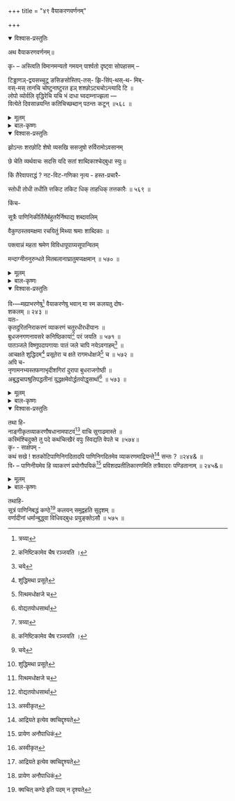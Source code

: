 +++
title = "४९ वैयाकरणवर्णनम्"

+++

<details open><summary>विश्वास-प्रस्तुतिः</summary>

अथ वैयाकरणवर्णनम्॥

कृ॰ – अस्त्विति विमानमन्यतो गमयन् पार्श्वतो दृष्ट्वा सोपहासम् –   
   
टिड्ढाणञ्-द्वयसच्चुटू ङसिङसोस्तिप्-तस्- झि-सिंप्-थस्-थ- मिब्-   
वस्-मस् तानचि चोष्टुनाष्टुरत इञ् शश्छोऽट्यचोऽन्त्यादि टि ॥   
लोपो व्योर्वलि वृद्धिरेचि यचि भं दाधा घ्वदाम्नाज्झला —   
वित्येते दिवसान्नयन्ति कतिचिच्छब्दान् पठन्तः कटून् ॥५६८ ॥
</details>

<details><summary>मूलम्</summary>

अथ वैयाकरणवर्णनम्॥

कृ॰ – अस्त्विति विमानमन्यतो गमयन् पार्श्वतो दृष्ट्वा सोपहासम् –   
   
टिड्ढाणञ्-द्वयसच्चुटू ङसिङसोस्तिप्-तस्- झि-सिंप्-थस्-थ- मिब्-   
वस्-मस् तानचि चोष्टुनाष्टुरत इञ् शश्छोऽट्यचोऽन्त्यादि टि ॥   
लोपो व्योर्वलि वृद्धिरेचि यचि भं दाधा घ्वदाम्नाज्झला —   
वित्येते दिवसान्नयन्ति कतिचिच्छब्दान् पठन्तः कटून् ॥५६८ ॥
</details>

<details><summary>बाल-कृष्णः</summary>

'शबरादयो भगवद्भक्तानां विनिन्दनीयाः' इत्युक्तं निराकरोति - शबरेति । शबर: शबरस्वामी कुमारिल: गुरुः प्रभाकरश्च ते, मण्डनः मण्डनमिश्रश्च भवदेवः पार्थसारथिश्च ते एते सर्वे मीमांसासूत्रभाष्य-वार्तिकतयाख्यानादिकर्तारः । अन्ये ताताचार्य-अप्पयदीक्षितादयो बोध्याः । ते च सम्यक् त्रायमाणं रक्ष्यमाणं तन्त्रं मीमांसाशास्त्रं यैस्ते तथाभूताः सन्तः अत एव विश्वमान्याः सर्वलोकपूज्याः सन्तः जयन्ति सर्वोत्कर्षेण वर्तन्ते । सकलवैदिककर्मप्रवर्तकत्वात् अन्येभ्यस्तर्कादि- शास्त्र मीमांसका एव मान्या इति भावः ॥ ५६७ ॥

टिड्डाणञिति । 'टिड्डाणञ् द्वयसच्' इति " टिड्डाणञ्-द्वय सज् दन्नञ्-मात्रच्- तयपू- ठक्-ठञ्कज्करपः” इति पाणिनीयसूत्रैकदेशः, “चुटू" "ङसिङसोः”, " तिप् तस् झि" इत्यप्येकदेशः । " तिप् तस् झि सिप्-थस्-थ- मिप्-वस्-मस् तातां- झ थासाथां ध्वमिडू - वहि महिङ् " इति सूत्रस्य । " अनचि च" "टुना टु: " "अत इज्" "शश्छोऽटि" " अचोऽन्त्यादि टि" "लोपो व्योर्वलि"

"वृद्धिरेचि" "यचि भम्” “ दाधा घ्वदाप्" " नाज्झलौ ” इत्युक्तप्रकारान् एते वैयाकरणाः कतिचित् कटून् कठोरत्वात् श्रवणानर्हान् शब्दान् पठन्तः सन्तः दिवसान् नयन्ति गमयन्ति ॥ ५६८ ॥
</details>

<details open><summary>विश्वास-प्रस्तुतिः</summary>

झोऽन्तः शरछोटि शेषो व्यसखि ससजुषो रुर्विरामोऽवसानम्

छे चेति व्यर्थवाचः सदसि यदि सतां शाब्दिकाश्चेद्बुधा स्युः॥

किं तैरेवापराद्धं ? नट-विट-गणिका नृत्य - हस्त-प्रचारै-

स्तोधी तोधी तधीति त्तकिट तकिट धिक् ताहधिक् तत्तकारैः ॥ ५६९ ॥

किंच-

सूत्रैः पाणिनिकीर्तितैर्बहुतरैर्निष्पाद्य शब्दावलिम्

वैकुण्ठस्तवमक्षमा रचयितुं मिथ्या श्रमाः शाब्दिकाः ॥

पक्त्वान्नं महता श्रमेण विविधापूपाग्र्यसूपान्वितम्

मन्दाग्नीननुरुन्धते मितबलानाघ्रातुमप्यक्षमान् ॥ ५७० ॥
</details>

<details><summary>मूलम्</summary>

झोऽन्तः शरछोटि शेषो व्यसखि ससजुषो रुर्विरामोऽवसानम्

छे चेति व्यर्थवाचः सदसि यदि सतां शाब्दिकाश्चेद्बुधा स्युः॥

किं तैरेवापराद्धं ? नट-विट-गणिका नृत्य - हस्त-प्रचारै-

स्तोधी तोधी तधीति त्तकिट तकिट धिक् ताहधिक् तत्तकारैः ॥ ५६९ ॥

किंच-

सूत्रैः पाणिनिकीर्तितैर्बहुतरैर्निष्पाद्य शब्दावलिम्

वैकुण्ठस्तवमक्षमा रचयितुं मिथ्या श्रमाः शाब्दिकाः ॥

पक्त्वान्नं महता श्रमेण विविधापूपाग्र्यसूपान्वितम्

मन्दाग्नीननुरुन्धते मितबलानाघ्रातुमप्यक्षमान् ॥ ५७० ॥
</details>

<details><summary>बाल-कृष्णः</summary>

झोन्त इति । " झोन्तः" "शरछोऽटि" "शेषो ध्यसखि " जुषोरुः " "विरामोऽवसानम्" "छे च" इत्युक्तप्रकारेण व्यर्था निष्फला वाचो येषां ते शाब्दिकाः वैयाकरणाः सतां पण्डितानां सदसि यदि बुधाः पण्डिताः स्युः, तर्हि तैः प्रसिद्धैः नटाः नाट्यकर्तारश्च विटाः जाराश्व गणिका वेश्याश्च तेषां नृत्यं हस्ता हस्तविक्षेपाः प्रचाराः पादविक्षेपाश्च तैः, नटानां नृत्यं विदानां हस्ताः, गणिकानां पादविक्षेपाश्चेति क्रमेण बोध्यम् । तथा तोधी तोधीत्यादिमृदङ्गादिवाद्य- शब्दः किमपराद्धम् ? नृत्यादिकर्तारोऽपि पण्डिताः कुतो न भवेयुरिति प्रश्ना भिप्रायः ॥ ५६९ ॥

सूत्रैरिति । पाणिनिना मुनिना कीर्तितैः रचितैः बहुतरैः अष्टाध्यायपरिमितैः सूत्रैः सुप्-तिङ्-कृत्-तद्धितादिप्रत्यय विधायकैः "ङयाप्प्रातिपदिकात्" “ल: कर्मणि च -" "तिप्-तस्-झि - " " कर्तरि कृत्" "तस्यापत्यम्" "अत इञ् " इत्यादिभिः शब्दानां, अत्र शब्दपदं सुप्तिदुभयसाधारणम् । राम-कृष्ण-मुकुन्दादीनां, भवति, एधते, नौमि, स्तौमि इत्यादितिङन्तानां वासुदेव - राघवप्रभृतीनां च आवलिं प िनिष्पाद्य साधयित्वा, वैकुण्ठस्य भगवतो विष्णोः स्तवं स्तुतिं रचयितुं गद्यपद्यादिचमत्कृतिजनकवचनैः कर्तुमक्षमाः असमर्थाः, प्रकृतिप्रत्यय संयोजनेन शब्द सिद्धिज्ञानेऽपि सम्यक् तदर्थावगमादिति भावः । अत एव मिथ्या व्यर्थ एव श्रमोभ्यास येषां ते तथाभूताः शाब्दिकाः शब्दशास्त्रविदः वैयाकरणा इत्यर्थः । सन्तीति शेषः । एतदेवोपमानेन स्पष्टयति-- विविधाः नानाविधाः ये अपूपा: गोधूमा दिपिष्टनिर्मिता भक्ष्यपदार्थाः तैः अयं श्रेष्ठं सूपादिभिरन्वितं युक्तं च अन्नं महता श्रमेण प्रयत्नेन पक्त्वा निर्माय मितम् अल्पं बलं येषां तान् अत एव मन्दः अग्निर्जाठरो येषां तान् अत एव च आघ्रातुं गन्धोपादानं कर्तुमपि किमुत भोक्तुं, अक्षमान् असमर्थान् जनान् अनुरुन्धते अनुसरन्ति । तत्तुल्या इत्यर्थः ॥ ५७० ॥ महीति । मह्याः पृथिव्याः आभरणेषु भूषणरूपेषु वैयाकरणेषु भवान् दोषस्य शकलं खण्डमपि किमुत संपूर्ण दोषं, मा स्म कलयतु ॥ २४३ ॥
</details>

<details open><summary>विश्वास-प्रस्तुतिः</summary>

वि॰—मह्याभरणेषु[^721] वैयाकरणेषु भवान् मा स्म कलयतु दोष-   
शकलम् ॥ २४३ ॥   
यतः-   
कृतदुरितनिराकरणं व्याकरणं चतुरधीरधीयानः ॥   
बुधजनगणनावसरे कनिष्ठिकायां[^722] परं जयति ॥ ५७१ ॥   
पातञ्जले विष्णुपदापगायाः पातं जले चापि नयेऽवगाहम्[^723] ॥   
आचक्षते शुद्धिदम[^724] प्रसूतेरा च क्षते रागमधोक्षजे[^725] च ॥ ५७२ ॥   
अपि च-   
नृणामनभ्यस्तफणाभृदीशगिरां दुरापा बुधराजगोष्ठी ॥   
अबुद्धचापश्रुतिपद्धतीनां युद्धक्षमेवोर्द्धतयोद्धृसार्था[^726] ॥ ५७३ ॥

[^721]:
    त्रय्या


[^722]:
     कनिष्टिकामेव चैष रञ्जयति ।


[^723]:
     चये


[^724]:
     शुद्धिमथा प्रसूते


[^725]:
     रित्थमधोक्षजे च 


[^726]:
     वोद्यतयोधसार्था
</details>

<details><summary>मूलम्</summary>

वि॰—मह्याभरणेषु[^721] वैयाकरणेषु भवान् मा स्म कलयतु दोष-   
शकलम् ॥ २४३ ॥   
यतः-   
कृतदुरितनिराकरणं व्याकरणं चतुरधीरधीयानः ॥   
बुधजनगणनावसरे कनिष्ठिकायां[^722] परं जयति ॥ ५७१ ॥   
पातञ्जले विष्णुपदापगायाः पातं जले चापि नयेऽवगाहम्[^723] ॥   
आचक्षते शुद्धिदम[^724] प्रसूतेरा च क्षते रागमधोक्षजे[^725] च ॥ ५७२ ॥   
अपि च-   
नृणामनभ्यस्तफणाभृदीशगिरां दुरापा बुधराजगोष्ठी ॥   
अबुद्धचापश्रुतिपद्धतीनां युद्धक्षमेवोर्द्धतयोद्धृसार्था[^726] ॥ ५७३ ॥

[^721]:
    त्रय्या


[^722]:
     कनिष्टिकामेव चैष रञ्जयति ।


[^723]:
     चये


[^724]:
     शुद्धिमथा प्रसूते


[^725]:
     रित्थमधोक्षजे च 


[^726]:
     वोद्यतयोधसार्था
</details>

<details><summary>बाल-कृष्णः</summary>

मह्याभरणत्वमेवाह-कृतेति । कृतं दुरितानां पापानां निराकरणं निवारणं येन तत्तथोक्तं, वेदाङ्गत्वादिति भावः । तदुक्तम् पाणिनीयशिक्षायाम् - "शिक्षा घ्राणं तु वेदस्य मुखं व्याकरणं स्मृतम् ।" इति । अत एव भगवान् पतञ्जलिरपि महाभाष्ये आह-- " रक्षोहागमलध्वसंदेहाः प्रयोजनम्, एकः शब्दः सम्यग्ज्ञातः सम्यक् प्रयुक्तः खर्गे लोके कामधुग् भवति" इति । व्याकरणं शास्त्रं चतुरा धीर्बुद्धिर्यस्य सः पुरुषः अधीयानः अभ्यस्यन् सन् हेतौ शतृप्रत्ययः । बुधजनानां पण्डितजनानां गणनावसरे संख्यानसमये कनिष्ठिकायां परमत्यन्तं जयति सर्वोत्कर्षेण वर्तते । अङ्गुलिभिः पण्डितगणने प्रथमं वैयाकरण एव गण्यते पश्चात् नैयायिका- दय इति भावः ॥ ५७१ ॥

पातञ्जल इति । पतञ्जलेः एतन्नामकमुनेः शेषावतारस्य अयं पातञ्जलस्तस्मिन् तेन रचिते इत्यर्थः । नये व्याकरणमहाभाष्यरूपे शास्त्रे पातं प्रवेशं अभ्यासमित्यर्थः । तथा विष्णुपदापगायाः गङ्गायाः जले चापि अवगाहं स्नानं, अधोक्षजे भगवति विष्णौ च रागं भक्तिं च आ प्रसूतेः जन्नारम्य आ क्षतेर्मरणपर्यन्तं च शुद्धिं क्रमेण वाचिकीं शारीरीं मानसीं च पवित्रतां ददाति समर्पयतीति तथाभूतं आचक्षते कथयन्ति । पण्डिता इति शेषः ॥ ५७२ ॥

किंच नृणामिति । अनभ्यस्ता अनधीता फणाभृतां सर्पाणां ईशस्य शेषावतारस्य पतञ्जलेः गीर्भाष्यरूपा वाणी यैस्तेषां नृणां पण्डितजनानां बुधराजानां पण्डितश्रेष्ठानां गोष्ठी सभा दुरापा दुष्प्रवेशा भवति । कथमिव । अबुद्धा अज्ञाता चापश्रुतेर्धनुर्वेदस्य पद्धतिर्मार्गो यैस्तेषां उद्धतः योद्धुमुद्युक्तः योद्धॄणां योधानां सार्थः समूहो यस्यां सा युद्धस्य समरस्य क्षमेव भूमिरिव ॥ ५७३ ॥
</details>

<details open><summary>विश्वास-प्रस्तुतिः</summary>

तथा हि-   
नाङ्गीकृतव्याकरणौषधानामपाटवं[^727] वाचि सुगाढमास्ते ॥   
कस्मिंश्चिदुक्ते तु पदे कथंचित्खैरं वपुः स्विद्यति वेपते च ॥५७४॥   
कृ॰ - साक्षेपम् -   
कथं सखे ! शतकोटिपाणिनिगदितादपि पाणिनिगदितमेव व्याकरणमाद्रियन्ते[^728] सन्तः ? ॥२४४& ॥   
वि॰ – पाणिनीयमेव हि व्याकरणं प्रयोगौपयिकं[^729] प्रविशदप्रतीतिकारणमिति तत्रैवादरः पण्डितानाम् ॥ २४५&॥

[^727]:
     अस्वीकृत


[^728]:
    आद्रियते इत्येव क्वचिद्दृश्यते


[^729]:
     प्रायेण अनौपाधिकं
</details>

<details><summary>मूलम्</summary>

तथा हि-   
नाङ्गीकृतव्याकरणौषधानामपाटवं[^727] वाचि सुगाढमास्ते ॥   
कस्मिंश्चिदुक्ते तु पदे कथंचित्खैरं वपुः स्विद्यति वेपते च ॥५७४॥   
कृ॰ - साक्षेपम् -   
कथं सखे ! शतकोटिपाणिनिगदितादपि पाणिनिगदितमेव व्याकरणमाद्रियन्ते[^728] सन्तः ? ॥२४४& ॥   
वि॰ – पाणिनीयमेव हि व्याकरणं प्रयोगौपयिकं[^729] प्रविशदप्रतीतिकारणमिति तत्रैवादरः पण्डितानाम् ॥ २४५&॥

[^727]:
     अस्वीकृत


[^728]:
    आद्रियते इत्येव क्वचिद्दृश्यते


[^729]:
     प्रायेण अनौपाधिकं
</details>

<details><summary>बाल-कृष्णः</summary>

एतदेव स्पष्टयति- नाङ्गीकृतेति । नाङ्गीकृतं दृदाभ्यासेन न स्वीकृतं व्याकरणमेवौषधं यैस्तेषां जनानां वाचि वाण्यां अपाटवं वक्तृत्वाभावरूपम् कौशलं सुगाढं दृढतरं आस्ते वर्तते । ततश्च केनचित् पण्डितेनेति शेषः । कथंचित्, न तु सम्यक् प्रकृति-प्रत्ययादिज्ञानयुक्तं कस्मिंश्चित् पदे सुप्तिङन्तादिरूपे, उक्ते सति स्वैरं स्वच्छन्दं यथा तथा वपुः शरीरं स्विद्यति धर्मयुक्तं भवति । वेपते कम्पते च । व्याकरणज्ञानाभावात् सुप्तिङन्तपदानां याथार्थ्यानवगमादिति भावः ॥ ५७४ ॥

कथमिति । हे सखे ! शतकोटिर्वज्रं "शतकोटिः स्वरुः शम्बो दम्भोलिरशनिर्द्वयोः ।" इत्यमरः । पाणौ हस्ते यस्य सः तेन इन्द्रेणेत्यर्थः । एतदुपलक्षणम् । तेन चन्द्र-काशकृत्स्नादयोऽपि व्याकरणप्रणेतारो ज्ञेयाः । निगदितात्प्रोक्तादपि पाणिनिना मुनिना एकेनैव गदितं प्रोक्तं व्याकरणं अष्टाध्यायपरिमितसूत्रपाठरूपमेव, सन्तः पण्डिताः कथं आद्रियन्ते सत्कुर्वन्ति ? ॥ २४४& ॥

पाणिनीयमिति । हि यस्मात्कारणात् पाणिनेरिदं तत्प्रणीतमित्यर्थः । व्याकरणमेव प्रयोगाणां वैदिक-लौकिकानां औपयिकं यथायुक्तं प्रकृति-प्रत्ययादियोजनेन साधकतयोपयोगि, अत एव प्रकर्षेण विशदायां निर्मलायां प्रतीतौ ज्ञाने कारणं भवति । एतस्मिन् ज्ञाते कस्मिंश्चिदपि प्रयोगसाधने न व्याकरणान्तरस्यापेक्षेति भावः । इति हेतोः पण्डितानां तत्र पाणिनीयव्याकरण एवादरः सत्कारः ॥ २४५& ॥
</details>



तथाहि-   
सूत्रं पाणिनिबद्धं कण्ठे[^730] कलयन् समुद्वहति सुदृशम् ॥   
वर्णादीनां धर्मान्बुद्ध्वा विधिवद्बुधः प्रयुङ्क्तेऽसौ ॥ ५७५ ॥

[^730]:
     क्वचित् कण्ठे इति पदम् न दृश्यते


